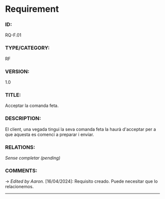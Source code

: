 # Requirement

### ID:
RQ-F.01
### TYPE/CATEGORY:
RF
### VERSION:
1.0
### TITLE:
Acceptar la comanda feta.
### DESCRIPTION:
El client, una vegada tingui la seva comanda feta la haurà d'acceptar per a que aquesta es comenci a preparar i enviar.
### RELATIONS:
*Sense completar (pending)*
### COMMENTS:
&rarr; *Edited by Aaron.* [16/04/2024]: Requisito creado. Puede necesitar que lo relacionemos.

---
